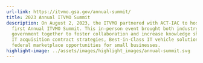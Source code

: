 ```yaml
---
url-link: https://itvmo.gsa.gov/annual-summit/
title: 2023 Annual ITVMO Summit
description: On August 2, 2023, the ITVMO partnered with ACT-IAC to host the
  first Annual ITVMO Summit. This in-person event brought both industry and
  government together to foster collaboration and increase knowledge sharing on
  IT acquisition contract strategies, Best-in-Class IT vehicle solutions, and
  federal marketplace opportunities for small businesses.
highlight-image: ../assets/images/highlight_images/annual-summit.svg
---
```

